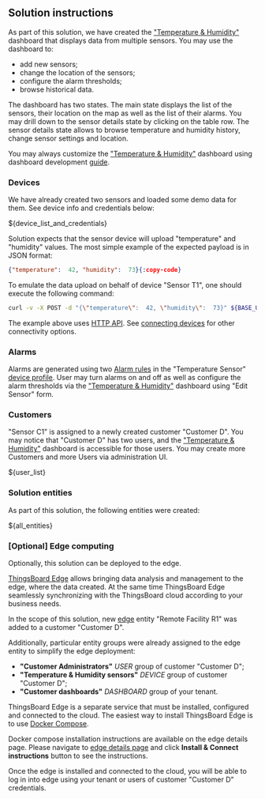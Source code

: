 ## Solution instructions

As part of this solution, we have created the <a href="${MAIN_DASHBOARD_URL}" target="_blank">"Temperature & Humidity"</a> dashboard that displays 
data from multiple sensors. You may use the dashboard to:

* add new sensors;
* change the location of the sensors; 
* configure the alarm thresholds;
* browse historical data.

The dashboard has two states. The main state displays the list of the sensors, their location on the map as well as the list of their alarms. 
You may drill down to the sensor details state by clicking on the table row. The sensor details state allows to browse temperature and humidity history, change sensor settings and location.

You may always customize the <a href="${MAIN_DASHBOARD_URL}" target="_blank">"Temperature & Humidity"</a> dashboard using dashboard development <a href="https://thingsboard.io/docs/user-guide/dashboards/" target="_blank">guide</a>.

### Devices

We have already created two sensors and loaded some demo data for them. See device info and credentials below:

${device_list_and_credentials}

Solution expects that the sensor device will upload "temperature" and "humidity" values. 
The most simple example of the expected payload is in JSON format:

```json
{"temperature":  42, "humidity":  73}{:copy-code}
```

To emulate the data upload on behalf of device "Sensor T1", one should execute the following command:

```bash
curl -v -X POST -d "{\"temperature\":  42, \"humidity\":  73}" ${BASE_URL}/api/v1/${Sensor T1ACCESS_TOKEN}/telemetry --header "Content-Type:application/json"{:copy-code}
```

The example above uses <a href="https://thingsboard.io/docs/reference/http-api/#telemetry-upload-api" target="_blank">HTTP API</a>.
See <a href="https://thingsboard.io/docs/getting-started-guides/connectivity/" target="_blank">connecting devices</a> for other connectivity options.

### Alarms

Alarms are generated using two <a href="https://thingsboard.io/docs/user-guide/device-profiles/#alarm-rules" target="_blank">Alarm rules</a> in the
"Temperature Sensor" <a href="/deviceProfiles" target="_blank">device profile</a>.
User may turn alarms on and off as well as configure the alarm thresholds via the <a href="${MAIN_DASHBOARD_URL}" target="_blank">"Temperature & Humidity"</a> dashboard using "Edit Sensor" form. 

### Customers

"Sensor C1" is assigned to a newly created customer "Customer D".
You may notice that "Customer D" has two users, and the <a href="${MAIN_DASHBOARD_URL}" target="_blank">"Temperature & Humidity"</a> dashboard is accessible for those users.
You may create more Customers and more Users via administration UI.

${user_list}

### Solution entities

As part of this solution, the following entities were created:

${all_entities}

### [Optional] Edge computing

Optionally, this solution can be deployed to the edge.

<a href="https://thingsboard.io/products/thingsboard-edge/" target="_blank">ThingsBoard Edge</a> allows bringing data analysis and management to the edge, where the data created.
At the same time ThingsBoard Edge seamlessly synchronizing with the ThingsBoard cloud according to your business needs.
 
In the scope of this solution, new <a href="${Remote Facility R1EDGE_DETAILS_URL}" target="_blank">edge</a> entity "Remote Facility R1" was added to a customer "Customer D".

Additionally, particular entity groups were already assigned to the edge entity to simplify the edge deployment:

* **"Customer Administrators"** *USER* group of customer "Customer D";
* **"Temperature & Humidity sensors"** *DEVICE* group of customer "Customer D";
* **"Customer dashboards"** *DASHBOARD* group of your tenant.

ThingsBoard Edge is a separate service that must be installed, configured and connected to the cloud. 
The easiest way to install ThingsBoard Edge is to use <a href="https://docs.docker.com/compose/install/" target="_blank">Docker Compose</a>.

Docker compose installation instructions are available on the edge details page.
Please navigate to <a href="${Remote Facility R1EDGE_DETAILS_URL}" target="_blank">edge details page</a> and click **Install & Connect instructions** button to see the instructions.

Once the edge is installed and connected to the cloud, you will be able to log in into edge using your tenant or users of customer "Customer D" credentials.